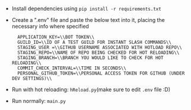 - Install dependencies using ``pip install -r requirements.txt``
- Create a ".env" file and paste the below text into it, placing the necessary info where specified

  ```
    APPLICATION_KEY=\\BOT TOKEN\\
    GUILD_ID=\\ID OF A TEST GUILD FOR INSTANT SLASH COMMANDS\\
    STAGING_USER =\\GITHUB USERNAME ASSOCIATED WITH HOTLOAD REPO\\
    STAGING_REPO=\\NAME OF REPO BEING CHECKED FOR HOT RELOADING\\
    STAGING_BRANCH=\\BRANCH YOU WOULD LIKE TO CHECK FOR HOT RELOADING\\
    COMMIT_CHECK_INTERVAL=\\TIME IN SECONDS\\
    PERSONAL_GITHUB_TOKEN=\\PERSONAL ACCESS TOKEN FOR GITHUB (UNDER DEV SETTINGS)\\
  ```
  
- Run with hot reloading: `hReload.py`(make sure to edit `.env` file :D)
- Run normally: `main.py`
